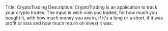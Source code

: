 Title: CryptoTrading
Description: CryptoTrading is an application to track your crypto trades. The input is wich coin you traded, for how much you bought it, with how much money you are in, if it's a long or a short, 
if it was profit or loss and how much return on invest it was.
